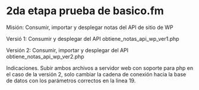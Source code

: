 # 2da etapa prueba de basico.fm
 
Misión: Consumir, importar y desplegar notas del API de sitio de WP

Versió 1: Consumir y desplegar del API
         obtiene_notas_api_wp_ver1.php

Versión 2: Consumir, importar y desplegar del API
          obtiene_notas_api_wp_ver2.php

Indicaciones.
     Subir ambos archivos a servidor web con soporte para php
     en el caso de la versión 2, solo cambiar la cadena de conexión hacia la base de datos con los parámetros correctos en la linea 19.

